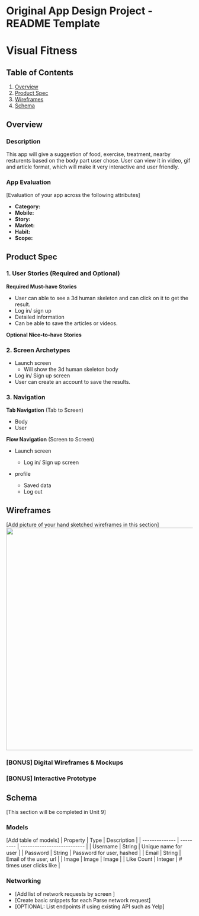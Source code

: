 Original App Design Project - README Template
===
 
# Visual Fitness
 
## Table of Contents
1. [Overview](#Overview)
1. [Product Spec](#Product-Spec)
1. [Wireframes](#Wireframes)
2. [Schema](#Schema)
 
## Overview
### Description
 
This app will give a suggestion of food, exercise, treatment, nearby resturents based on the body part user chose. User can view it in video, gif and article format, which will make it very interactive and user friendly.
 
### App Evaluation
[Evaluation of your app across the following attributes]
- **Category:**
- **Mobile:**
- **Story:**
- **Market:**
- **Habit:**
- **Scope:**
 
## Product Spec
 
### 1. User Stories (Required and Optional)
 
**Required Must-have Stories**
 
* User can able to see a 3d human skeleton and can click on it to get the result. 
* Log in/ sign up
* Detailed information
* Can be able to save the articles or videos.
 
**Optional Nice-to-have Stories**
 
 
 
### 2. Screen Archetypes
 
* Launch screen
  * Will show the 3d human skeleton body
 * Log in/ Sign up screen
  * User can create an account to save the results.
 
### 3. Navigation
 
**Tab Navigation** (Tab to Screen)
 
* Body
* User
 
 
**Flow Navigation** (Screen to Screen)
 
* Launch screen
  * Log in/ Sign up screen
 
* profile
  * Saved data
  * Log out
 
## Wireframes
[Add picture of your hand sketched wireframes in this section]
<img src="https://drive.google.com/uc?export=view&id=1vd1scTRGYcdYA1rK6qNVDxhnozjXq4KW" width=600>
 
### [BONUS] Digital Wireframes & Mockups
 
### [BONUS] Interactive Prototype
 
## Schema
[This section will be completed in Unit 9]
### Models
[Add table of models]
| Property       | Type      | Description                 |
| -------------- | --------- | --------------------------- |
| Username       |  String   | Unique name for user        |
| Password       |  String   | Password for user, hashed   |
| Email          |  String   | Email of the user, url      |
| Image          |  Image    | Image                       |
| Like Count     |  Integer  | # times user clicks like    |


### Networking
- [Add list of network requests by screen ]
- [Create basic snippets for each Parse network request]
- [OPTIONAL: List endpoints if using existing API such as Yelp]

